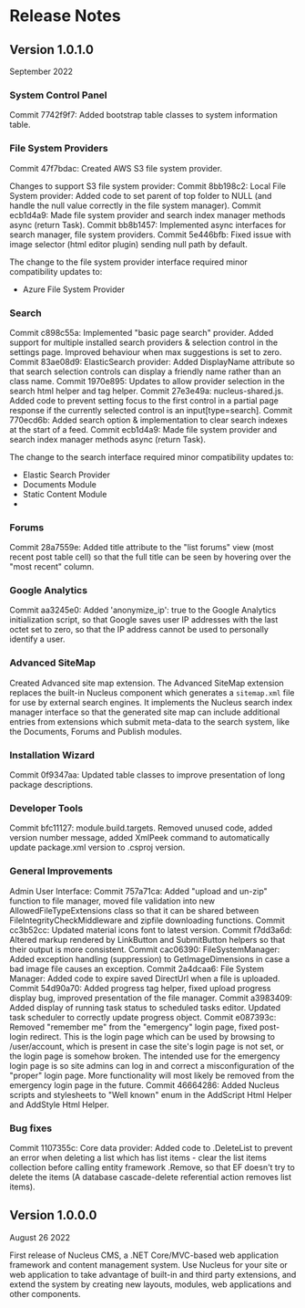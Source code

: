 # Release Notes

## Version 1.0.1.0
September 2022

### System Control Panel
Commit 7742f9f7: Added bootstrap table classes to system information table.

### File System Providers
Commit 47f7bdac: Created AWS S3 file system provider.

Changes to support S3 file system provider:
Commit 8bb198c2: Local File System provider: Added code to set parent of top folder to NULL (and handle the null value correctly in the 
file system manager).
Commit ecb1d4a9: Made file system provider and search index manager methods async (return Task).
Commit bb8b1457: Implemented async interfaces for search manager, file system providers.
Commit 5e446bfb: Fixed issue with image selector (html editor plugin) sending null path by default.

The change to the file system provider interface required minor compatibility updates to:
- Azure File System Provider


### Search 
Commit c898c55a: Implemented "basic page search" provider.  Added support for multiple installed search providers & selection control in 
the settings page.  Improved behaviour when max suggestions is set to zero.
Commit 83ae08d9: ElasticSearch provider:  Added DisplayName attribute so that search selection controls can display a friendly name rather 
than an class name.
Commit 1970e895: Updates to allow provider selection in the search html helper and tag helper.
Commit 27e3e49a: nucleus-shared.js. Added code to prevent setting focus to the first control in a partial page response if the currently
selected control is an input[type=search].
Commit 770ecd6b: Added search option & implementation to clear search indexes at the start of a feed.
Commit ecb1d4a9: Made file system provider and search index manager methods async (return Task).

The change to the search interface required minor compatibility updates to:
- Elastic Search Provider
- Documents Module
- Static Content Module
- 


### Forums
Commit 28a7559e: Added title attribute to the "list forums" view (most recent post table cell) so that the full title can be seen by hovering 
over the "most recent" column.


### Google Analytics
Commit aa3245e0: Added 'anonymize_ip': true to the Google Analytics initialization script, so that Google saves user IP addresses with the 
last octet set to zero, so that the IP address cannot be used to personally identify a user.

### Advanced SiteMap
Created Advanced site map extension.  The Advanced SiteMap extension replaces the built-in Nucleus component which generates a `sitemap.xml`
file for use by external search engines.  It implements the Nucleus search index manager interface so that the generated site map can include 
additional entries from extensions which submit meta-data to the search system, like the Documents, Forums and Publish modules.

### Installation Wizard
Commit 0f9347aa: Updated table classes to improve presentation of long package descriptions.

### Developer Tools
Commit bfc11127: module.build.targets. Removed unused code, added version number message, added XmlPeek command to automatically update 
package.xml version to .csproj version.

### General Improvements

Admin User Interface:
Commit 757a71ca: Added "upload and un-zip" function to file manager, moved file validation into new AllowedFileTypeExtensions class so 
that it can be shared between FileIntegrityCheckMiddleware and zipfile downloading functions.
Commit cc3b52cc: Updated material icons font to latest version.
Commit f7dd3a6d: Altered markup rendered by LinkButton and SubmitButton helpers so that their output is more consistent.
Commit cac06390: FileSystemManager: Added exception handling (suppression) to GetImageDimensions in case a bad image file causes an 
exception.
Commit 2a4dcaa6: File System Manager: Added code to expire saved DirectUrl when a file is uploaded.
Commit 54d90a70: Added progress tag helper, fixed upload progress display bug, improved presentation of the file manager.
Commit a3983409: Added display of running task status to scheduled tasks editor.  Updated task scheduler to correctly update progress 
object.
Commit e087393c: Removed "remember me" from the "emergency" login page, fixed post-login redirect.  This is the login page which can be
used by browsing to /user/account, which is present in case the site's login page is not set, or the login page is somehow broken.  The 
intended use for the emergency login page is so site admins can log in and correct a misconfiguration of the "proper" login page.  More 
functionality will most likely be removed from the emergency login page in the future.
Commit 46664286: Added Nucleus scripts and stylesheets to "Well known" enum in the AddScript Html Helper and AddStyle Html Helper.

### Bug fixes
Commit 1107355c: Core data provider:  Added code to .DeleteList to prevent an error when deleting a list which has list items - clear the list items collection 
before calling entity framework .Remove, so that EF doesn't try to delete the items (A  database cascade-delete referential action removes 
list items).


## Version 1.0.0.0
August 26 2022

First release of Nucleus CMS, a .NET Core/MVC-based web application framework and content management system. Use Nucleus for your site 
or web application to take advantage of built-in and third party extensions, and extend the system by creating new layouts, modules, 
web applications and other components.
